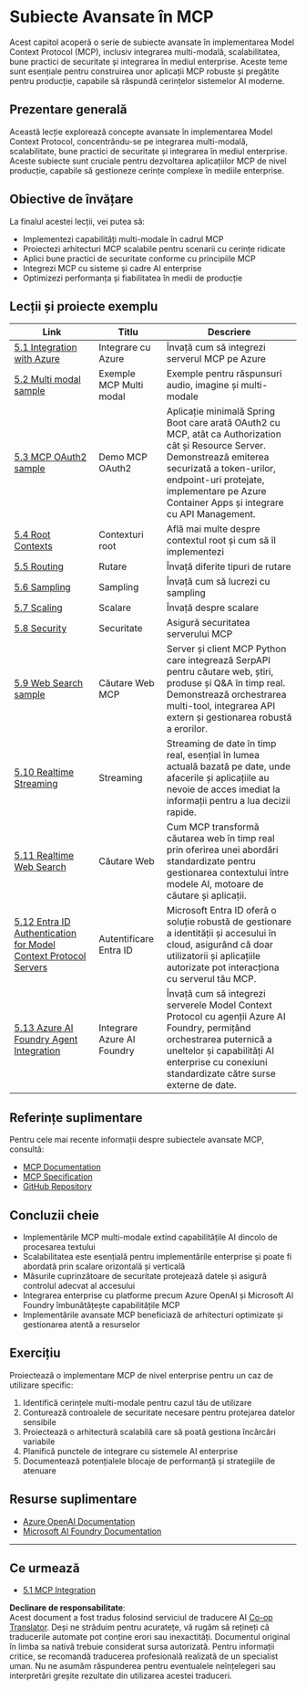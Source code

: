 <!--
CO_OP_TRANSLATOR_METADATA:
{
  "original_hash": "1949cb32394aeb1bdec8870f309005a3",
  "translation_date": "2025-07-17T11:12:56+00:00",
  "source_file": "05-AdvancedTopics/README.md",
  "language_code": "ro"
}
-->
# Subiecte Avansate în MCP

Acest capitol acoperă o serie de subiecte avansate în implementarea Model Context Protocol (MCP), inclusiv integrarea multi-modală, scalabilitatea, bune practici de securitate și integrarea în mediul enterprise. Aceste teme sunt esențiale pentru construirea unor aplicații MCP robuste și pregătite pentru producție, capabile să răspundă cerințelor sistemelor AI moderne.

## Prezentare generală

Această lecție explorează concepte avansate în implementarea Model Context Protocol, concentrându-se pe integrarea multi-modală, scalabilitate, bune practici de securitate și integrarea în mediul enterprise. Aceste subiecte sunt cruciale pentru dezvoltarea aplicațiilor MCP de nivel producție, capabile să gestioneze cerințe complexe în mediile enterprise.

## Obiective de învățare

La finalul acestei lecții, vei putea să:

- Implementezi capabilități multi-modale în cadrul MCP
- Proiectezi arhitecturi MCP scalabile pentru scenarii cu cerințe ridicate
- Aplici bune practici de securitate conforme cu principiile MCP
- Integrezi MCP cu sisteme și cadre AI enterprise
- Optimizezi performanța și fiabilitatea în medii de producție

## Lecții și proiecte exemplu

| Link | Titlu | Descriere |
|------|-------|-----------|
| [5.1 Integration with Azure](./mcp-integration/README.md) | Integrare cu Azure | Învață cum să integrezi serverul MCP pe Azure |
| [5.2 Multi modal sample](./mcp-multi-modality/README.md) | Exemple MCP Multi modal | Exemple pentru răspunsuri audio, imagine și multi-modale |
| [5.3 MCP OAuth2 sample](../../../05-AdvancedTopics/mcp-oauth2-demo) | Demo MCP OAuth2 | Aplicație minimală Spring Boot care arată OAuth2 cu MCP, atât ca Authorization cât și Resource Server. Demonstrează emiterea securizată a token-urilor, endpoint-uri protejate, implementare pe Azure Container Apps și integrare cu API Management. |
| [5.4 Root Contexts](./mcp-root-contexts/README.md) | Contexturi root | Află mai multe despre contextul root și cum să îl implementezi |
| [5.5 Routing](./mcp-routing/README.md) | Rutare | Învață diferite tipuri de rutare |
| [5.6 Sampling](./mcp-sampling/README.md) | Sampling | Învață cum să lucrezi cu sampling |
| [5.7 Scaling](./mcp-scaling/README.md) | Scalare | Învață despre scalare |
| [5.8 Security](./mcp-security/README.md) | Securitate | Asigură securitatea serverului MCP |
| [5.9 Web Search sample](./web-search-mcp/README.md) | Căutare Web MCP | Server și client MCP Python care integrează SerpAPI pentru căutare web, știri, produse și Q&A în timp real. Demonstrează orchestrarea multi-tool, integrarea API extern și gestionarea robustă a erorilor. |
| [5.10 Realtime Streaming](./mcp-realtimestreaming/README.md) | Streaming | Streaming de date în timp real, esențial în lumea actuală bazată pe date, unde afacerile și aplicațiile au nevoie de acces imediat la informații pentru a lua decizii rapide. |
| [5.11 Realtime Web Search](./mcp-realtimesearch/README.md) | Căutare Web | Cum MCP transformă căutarea web în timp real prin oferirea unei abordări standardizate pentru gestionarea contextului între modele AI, motoare de căutare și aplicații. |
| [5.12 Entra ID Authentication for Model Context Protocol Servers](./mcp-security-entra/README.md) | Autentificare Entra ID | Microsoft Entra ID oferă o soluție robustă de gestionare a identității și accesului în cloud, asigurând că doar utilizatorii și aplicațiile autorizate pot interacționa cu serverul tău MCP. |
| [5.13 Azure AI Foundry Agent Integration](./mcp-foundry-agent-integration/README.md) | Integrare Azure AI Foundry | Învață cum să integrezi serverele Model Context Protocol cu agenții Azure AI Foundry, permițând orchestrarea puternică a uneltelor și capabilități AI enterprise cu conexiuni standardizate către surse externe de date. |

## Referințe suplimentare

Pentru cele mai recente informații despre subiectele avansate MCP, consultă:
- [MCP Documentation](https://modelcontextprotocol.io/)
- [MCP Specification](https://spec.modelcontextprotocol.io/)
- [GitHub Repository](https://github.com/modelcontextprotocol)

## Concluzii cheie

- Implementările MCP multi-modale extind capabilitățile AI dincolo de procesarea textului
- Scalabilitatea este esențială pentru implementările enterprise și poate fi abordată prin scalare orizontală și verticală
- Măsurile cuprinzătoare de securitate protejează datele și asigură controlul adecvat al accesului
- Integrarea enterprise cu platforme precum Azure OpenAI și Microsoft AI Foundry îmbunătățește capabilitățile MCP
- Implementările avansate MCP beneficiază de arhitecturi optimizate și gestionarea atentă a resurselor

## Exercițiu

Proiectează o implementare MCP de nivel enterprise pentru un caz de utilizare specific:

1. Identifică cerințele multi-modale pentru cazul tău de utilizare
2. Conturează controalele de securitate necesare pentru protejarea datelor sensibile
3. Proiectează o arhitectură scalabilă care să poată gestiona încărcări variabile
4. Planifică punctele de integrare cu sistemele AI enterprise
5. Documentează potențialele blocaje de performanță și strategiile de atenuare

## Resurse suplimentare

- [Azure OpenAI Documentation](https://learn.microsoft.com/en-us/azure/ai-services/openai/)
- [Microsoft AI Foundry Documentation](https://learn.microsoft.com/en-us/ai-services/)

---

## Ce urmează

- [5.1 MCP Integration](./mcp-integration/README.md)

**Declinare de responsabilitate**:  
Acest document a fost tradus folosind serviciul de traducere AI [Co-op Translator](https://github.com/Azure/co-op-translator). Deși ne străduim pentru acuratețe, vă rugăm să rețineți că traducerile automate pot conține erori sau inexactități. Documentul original în limba sa nativă trebuie considerat sursa autorizată. Pentru informații critice, se recomandă traducerea profesională realizată de un specialist uman. Nu ne asumăm răspunderea pentru eventualele neînțelegeri sau interpretări greșite rezultate din utilizarea acestei traduceri.